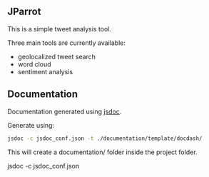 JParrot
--------------------------------------

This is a simple tweet analysis tool.

Three main tools are currently available:
- geolocalized tweet search
- word cloud
- sentiment analysis


Documentation
--------------------------------------

Documentation generated using [jsdoc](https://jsdoc.app).

Generate using:

```bash
jsdoc -c jsdoc_conf.json -t ./documentation/template/docdash/
```

This will create a documentation/ folder inside the project folder.



jsdoc -c jsdoc_conf.json

